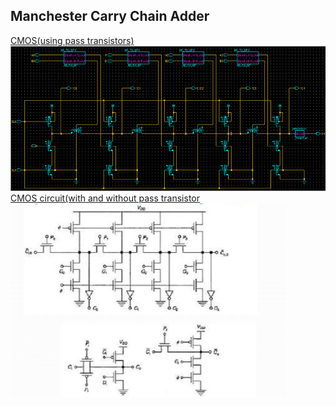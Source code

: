 ## Manchester Carry Chain Adder
[CMOS(using pass transistors)](manchester.png)<br>
![CMOS(using pass transistors)](manchester.png)<br>
[CMOS circuit(with and without pass transistor](manchester.jpg)<br>
![CMOS circuit(with and without pass transistor](manchester.jpg)<br>
